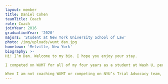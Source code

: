 ```yaml
---
layout: member
title: Daniel Cohen
teamTitle: Coach
role: Coach
joinYear: 2016
graduationYear: '2020'
majors: 'Student at New York University School of Law'
photo: /img/uploads/wumt dan.jpg
hometown: 'Melville, New York'
biography: >-
Hi! I’m Dan. Welcome to my bio. I hope you enjoy your stay. 

I competed on WUMT for all of my four years as a student at Wash U, performing roles such as Competitor, Captain, and President. After graduating in May 2020, I decided that my time with WUMT wasn’t done yet. While I am now 1,000 miles away from Brookings, I continue to coach WUMT from my apartment in NYC while attending law school at NYU. 

When I am not coaching WUMT or competing on NYU’s Trial Advocacy team, I can be found playing PC video games or hanging with friends. 
---
```


